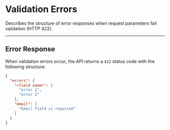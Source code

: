 # Validation Errors

Describes the structure of error responses when request parameters fail validation (HTTP 422).

---

## Error Response
When validation errors occur, the API returns a `422` status code with the following structure:

```json
{
  "errors": {
    "<field name>": [
      "error 1",
      "error 2"
    ],
    "email": [
      "Email field is required"
    ]
  }
}
```

